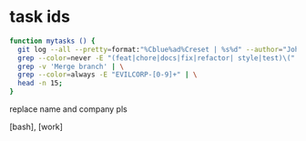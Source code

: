 # task ids

```bash
function mytasks () {
  git log --all --pretty=format:"%Cblue%ad%Creset | %s%d" --author="John Doe" --date=short | \
  grep --color=never -E "(feat|chore|docs|fix|refactor| style|test)\(" | \
  grep -v 'Merge branch' | \
  grep --color=always -E "EVILCORP-[0-9]+" | \
  head -n 15;
}
```
replace name and company pls

[bash], [work]
